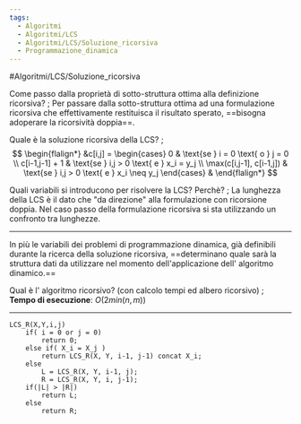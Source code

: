 ```yaml
---
tags:
  - Algoritmi
  - Algoritmi/LCS
  - Algoritmi/LCS/Soluzione_ricorsiva
  - Programmazione_dinamica
---
```


#Algoritmi/LCS/Soluzione_ricorsiva 

Come passo dalla proprietà di sotto-struttura ottima alla definizione ricorsiva?
;
 Per passare dalla sotto-struttura ottima ad una formulazione ricorsiva che effettivamente restituisca il risultato sperato, ==bisogna adoperare la ricorsività doppia==.

Quale è la soluzione ricorsiva della LCS?
;
$$
\begin{flalign*}
&c[i,j] = 
\begin{cases}
0 & \text{se } i = 0 \text{ o } j = 0 \\
c[i-1,j-1] + 1 & \text{se } i,j > 0 \text{ e } x_i = y_j \\
\max(c[i,j-1], c[i-1,j]) & \text{se } i,j > 0 \text{ e } x_i \neq y_j
\end{cases} &
\end{flalign*}
$$

Quali variabili si introducono per risolvere la LCS? Perchè?
;
La lunghezza della LCS è il dato che "da direzione" alla formulazione con ricorsione doppia. Nel caso passo della formulazione ricorsiva si sta utilizzando un confronto tra lunghezze.
***
In più le variabili dei problemi di programmazione dinamica, già definibili durante la ricerca della soluzione ricorsiva, ==determinano quale sarà la struttura dati da utilizzare nel momento dell'applicazione dell' algoritmo dinamico.==

Qual è l' algoritmo ricorsivo? (con calcolo tempi ed albero ricorsivo)
;
**Tempo di esecuzione**: $O(2min⁡(n,m))$
***
```
LCS_R(X,Y,i,j)
	if( i = 0 or j = 0)
		return 0;
	else if( X_i = X_j )
		return LCS_R(X, Y, i-1, j-1) concat X_i;
	else
		L = LCS_R(X, Y, i-1, j);
		R = LCS_R(X, Y, i, j-1);
	if(|L| > |R|)
		return L;
	else
		return R;
```
